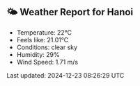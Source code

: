 <!-- WEATHER-START -->
## 🌤 Weather Report for Hanoi

- Temperature: 22°C
- Feels like: 21.01°C
- Conditions: clear sky
- Humidity: 29%
- Wind Speed: 1.71 m/s

Last updated: 2024-12-23 08:26:29 UTC
<!-- WEATHER-END -->
